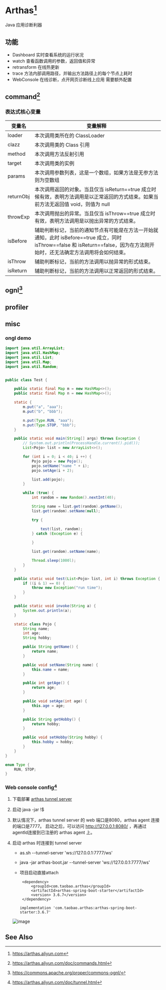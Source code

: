# Arthas[^2]
Java 应用诊断利器

## 功能 

- Dashboard  实时查看系统的运行状况
- watch 查看函数调用的参数，返回值和异常
- retransform 在线热更新
- trace 方法内部调用路径，并输出方法路径上的每个节点上耗时
- WebConsole 在线诊断，点开网页诊断线上应用 需要额外配置

## command[^3]

### 表达式核心变量


|变量名|	变量解释|
|--|--|
|loader|	本次调用类所在的 ClassLoader|
|clazz|	本次调用类的 Class 引用|
|method|	本次调用方法反射引用|
|target|	本次调用类的实例|
|params|	本次调用参数列表，这是一个数组，如果方法是无参方法则为空数组|
|returnObj|	本次调用返回的对象。当且仅当 isReturn==true 成立时候有效，表明方法调用是以正常返回的方式结束。如果当前方法无返回值 void，则值为 null|
|throwExp|	本次调用抛出的异常。当且仅当 isThrow==true 成立时有效，表明方法调用是以抛出异常的方式结束。|
|isBefore|	辅助判断标记，当前的通知节点有可能是在方法一开始就通知，此时 isBefore==true 成立，同时 isThrow==false 和 isReturn==false，因为在方法刚开始时，还无法确定方法调用将会如何结束。|
|isThrow	|辅助判断标记，当前的方法调用以抛异常的形式结束。|
|isReturn	|辅助判断标记，当前的方法调用以正常返回的形式结束。|

## ognl[^1]


## profiler 


## misc

### ongl demo 
```java
import java.util.ArrayList;
import java.util.HashMap;
import java.util.List;
import java.util.Map;
import java.util.Random;


public class Test {

    public static final Map m = new HashMap<>();
    public static final Map n = new HashMap<>();

    static {
        m.put("a", "aaa");
        m.put("b", "bbb");

        n.put(Type.RUN, "aaa");
        n.put(Type.STOP, "bbb");
    }

    public static void main(String[] args) throws Exception {
        // System.out.println(ProcessHandle.current().pid());
        List<Pojo> list = new ArrayList<>();

        for (int i = 0; i < 40; i ++) {
            Pojo pojo = new Pojo();
            pojo.setName("name " + i);
            pojo.setAge(i + 2);

            list.add(pojo);
        }

        while (true) {
            int random = new Random().nextInt(40);

            String name = list.get(random).getName();
            list.get(random).setName(null);

            try {

                test(list, random);
            } catch (Exception e) {
                
            }

            list.get(random).setName(name);

            Thread.sleep(1000l);
        }
    }

    public static void test(List<Pojo> list, int i) throws Exception {
        if ((i & 1) == 0) {
            throw new Exception("run time");
        }
    }

    public static void invoke(String a) {
        System.out.println(a);
    }

    static class Pojo {
        String name;
        int age;
        String hobby;

        public String getName() {
            return name;
        }

        public void setName(String name) {
            this.name = name;
        }

        public int getAge() {
            return age;
        }

        public void setAge(int age) {
            this.age = age;
        }

        public String getHobby() {
            return hobby;
        }

        public void setHobby(String hobby) {
            this.hobby = hobby;
        }
    }
}

enum Type {
    RUN, STOP;
}

```

### Web console config[^4]
1. 下载部署 [arthas tunnel server](https://github.com/alibaba/arthas/releases/download/arthas-all-3.6.7/arthas-tunnel-server-3.6.7-fatjar.jar)
2. 启动 java -jar !$
3. 默认情况下，arthas tunnel server 的 web 端口是8080，arthas agent 连接的端口是7777。 启动之后，可以访问 http://127.0.0.1:8080/ ，再通过agentId连接到已注册的 arthas agent 上。
4. 启动 arthas 时连接到 tunnel server 
    - as.sh --tunnel-server 'ws://127.0.0.1:7777/ws'
    - java -jar arthas-boot.jar --tunnel-server 'ws://127.0.0.1:7777/ws'
    - 项目启动直接attach

       ```pom
        <dependency>
            <groupId>com.taobao.arthas</groupId>
            <artifactId>arthas-spring-boot-starter</artifactId>
            <version> 3.6.7</version>
        </dependency>
        ```
        ```
        implementation 'com.taobao.arthas:arthas-spring-boot-starter:3.6.7'
        ```


    ![image](https://user-images.githubusercontent.com/26846402/211205802-873eda38-6147-44ce-b8a5-95e0d424c918.png)



## See Also
[^1]: https://commons.apache.org/proper/commons-ognl/
[^2]: https://arthas.aliyun.com
[^3]: https://arthas.aliyun.com/doc/commands.html
[^4]: https://arthas.aliyun.com/doc/tunnel.html


